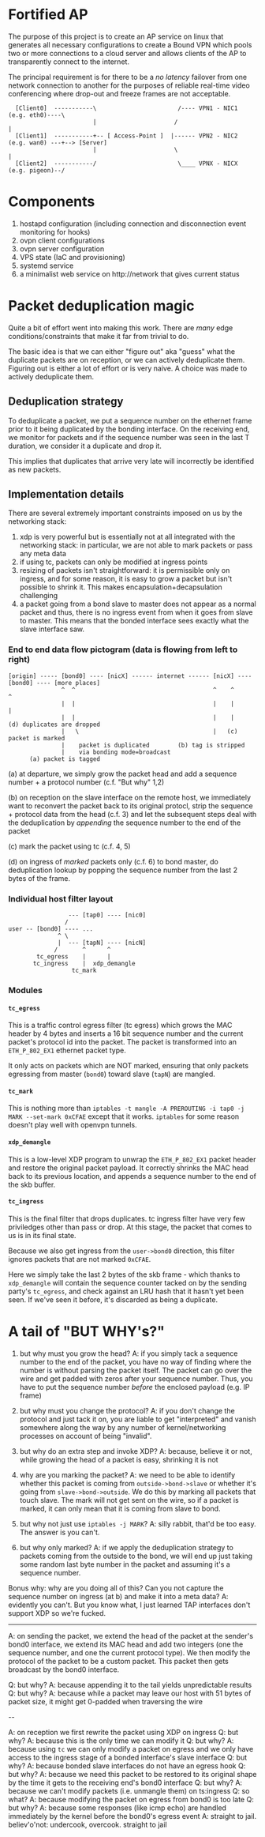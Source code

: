 # Fortified AP

The purpose of this project is to create an AP service on linux that generates all necessary configurations to create a Bound VPN which pools two or more connections to a cloud server and allows clients of the AP to transparently connect to the internet.

The principal requirement is for there to be a *no latency* failover from one network connection to another for the purposes of reliable real-time video conferencing where drop-out and freeze frames are not acceptable.


      [Client0]  -----------\                       /---- VPN1 - NIC1 (e.g. eth0)----\
                            |                      /                                 |
      [Client1]  -----------+-- [ Access-Point ]  |------ VPN2 - NIC2 (e.g. wan0) ---+--> [Server]
                            |                      \                                 |
      [Client2]  -----------/                       \____ VPNX - NICX (e.g. pigeon)--/


# Components #

1. hostapd configuration (including connection and disconnection event monitoring for hooks)
2. ovpn client configurations
3. ovpn server configuration
4. VPS state (IaC and provisioning)
5. systemd service
6. a minimalist web service on http://network that gives current status



# Packet deduplication magic

Quite a bit of effort went into making this work. There are *many* edge conditions/constraints that make it far from trivial to do.

The basic idea is that we can either "figure out" aka "guess" what the duplicate packets are on reception, or we can actively deduplicate them. Figuring out is either a lot of effort or is very naive. A choice was made to actively deduplicate them.


## Deduplication strategy

To deduplicate a packet, we put a sequence number on the ethernet frame prior to it being duplicated by the bonding interface. On the receiving end, we monitor for packets and if the sequence number was seen in the last T duration, we consider it a duplicate and drop it.

This implies that duplicates that arrive very late will incorrectly be identified as new packets.


## Implementation details

There are several extremely important constraints imposed on us by the networking stack:

1. xdp is very powerful but is essentially not at all integrated with the networking stack: in particular, we are not able to mark packets or pass any meta data
2. if using tc, packets can only be modified at ingress points
3. resizing of packets isn't straightforward: it is permissible only on ingress, and for some reason, it is easy to grow a packet but isn't possible to shrink it. This makes encapsulation+decapsulation challenging
4. a packet going from a bond slave to master does not appear as a normal packet and thus, there is no ingress event from when it goes from slave to master. This means that the bonded interface sees exactly what the slave interface saw.


### End to end data flow pictogram (data is flowing from left to right)


    [origin] ----- [bond0] ---- [nicX] ------ internet ------ [nicX] ---- [bond0] ---- [more places]
                   ^  ^                                       ^    ^      ^
                   |  |                                       |    |      |
                   |  |                                       |    |     (d) duplicates are dropped
                   |   \                                      |   (c) packet is marked
                   |    packet is duplicated        (b) tag is stripped
                   |    via bonding mode=broadcast
          (a) packet is tagged

                     
(a) at departure, we simply grow the packet head and add a sequence number + a protocol number (c.f. "But why" 1,2)

(b) on reception on the slave interface on the remote host, we immediately want to reconvert the packet back to its original protocl, strip the sequence + protocol data from the head (c.f. 3) and let the subsequent steps deal with the deduplication by *appending* the sequence number to the end of the packet

(c) mark the packet using tc (c.f. 4, 5)

(d) on ingress of *marked* packets only (c.f. 6) to bond master, do deduplication lookup by popping the sequence number from the last 2 bytes of the frame.


### Individual host filter layout



                     --- [tap0] ---- [nic0]
                    /
    user -- [bond0] ---- ...
                  ^ \
                  |  --- [tapN] ---- [nicN]
                 /       ^      ^
            tc_egress    |      |
           tc_ingress    |  xdp_demangle
                      tc_mark


### Modules

#### `tc_egress`

This is a traffic control egress filter (tc egress) which grows the MAC header by 4 bytes and inserts a 16 bit sequence number and the current packet's protocol id into the packet. The packet is transformed into an `ETH_P_802_EX1` ethernet packet type.

It only acts on packets which are NOT marked, ensuring that only packets egressing from master (`bond0`) toward slave (`tapN`) are mangled.

#### `tc_mark`

This is nothing more than `iptables -t mangle -A PREROUTING -i tap0 -j MARK --set-mark 0xCFAE` except that it works. `iptables` for some reason doesn't play well with openvpn tunnels.

#### `xdp_demangle`

This is a low-level XDP program to unwrap the `ETH_P_802_EX1` packet header and restore the original packet payload. It correctly shrinks the MAC head back to its previous location, and appends a sequence number to the end of the skb buffer.

#### `tc_ingress`

This is the final filter that drops duplicates. tc ingress filter have very few priviledges other than pass or drop. At this stage, the packet that comes to us is in its final state.

Because we also get ingress from the `user->bond0` direction, this filter ignores packets that are not marked `0xCFAE`.

Here we simply take the last 2 bytes of the skb frame - which thanks to `xdp_demangle` will contain the sequence counter tacked on by the sending party's `tc_egress`, and check against an LRU hash that it hasn't yet been seen. If we've seen it before, it's discarded as being a duplicate.

# A tail of "BUT WHY's?"

1. but why must you grow the head?
A: if you simply tack a sequence number to the end of the packet, you have no way of finding where the number is without parsing the packet itself. The packet can go over the wire and get padded with zeros after your sequence number. Thus, you have to put the sequence number *before* the enclosed payload (e.g. IP frame)

2. but why must you change the protocol?
A: if you don't change the protocol and just tack it on, you are liable to get "interpreted" and vanish somewhere along the way by any number of kernel/networking processes on account of being "invalid".

3. but why do an extra step and invoke XDP?
A: because, believe it or not, while growing the head of a packet is easy, shrinking it is not

4. why are you marking the packet?
A: we need to be able to identify whether this packet is coming from `outside->bond->slave` or whether it's going from `slave->bond->outside`. We do this by marking all packets that touch slave. The mark will not get sent on the wire, so if a packet is marked, it can only mean that it is coming from slave to bond.

5. but why not just use `iptables -j MARK`?
A: silly rabbit, that'd be too easy. The answer is you can't.

6. but why only marked?
A: if we apply the deduplication strategy to packets coming from the outside to the bond, we will end up just taking some random last byte number in the packet and assuming it's a sequence number.

Bonus why: why are you doing all of this? Can you not capture the sequence number on ingress (at b) and make it into a meta data?
A: evidently you can't. But you know what, I just learned TAP interfaces don't support XDP so we're fucked.




--------------------



A: on sending the packet, we extend the head of the packet at the sender's bond0 interface, we extend its MAC head and add two integers (one the sequence number, and one the current protocol type). We then modify the protocol of the packet to be a custom packet. This packet then gets broadcast by the bond0 interface.

Q: but why?
A: because appending it to the tail yields unpredictable results
Q: but why?
A: because while a packet may leave our host with 51 bytes of packet size, it might get 0-padded when traversing the wire

--

A: on reception we first rewrite the packet using XDP on ingress
Q: but why?
A: because this is the only time we can modify it
Q: but why?
A: because using `tc` we can only modify a packet on egress and we only have access to the ingress stage of a bonded interface's slave interface
Q: but why?
A: because bonded slave interfaces do not have an egress hook
Q: but why?
A: because we need this packet to be restored to its original shape by the time it gets to the receiving end's bond0 interface
Q: but why?
A: because we can't modify packets (i.e. unmangle them) on ts:ingress
Q: so what?
A: because modifying the packet on egress from bond0 is too late
Q: but why?
A: because some responses (like icmp echo) are handled immediately by the kernel before the bond0's egress event
A: straight to jail. believ'o'not: undercook, overcook. straight to jail
